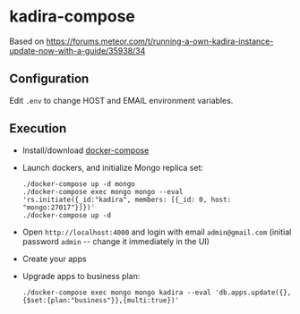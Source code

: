 # kadira-compose

Based on https://forums.meteor.com/t/running-a-own-kadira-instance-update-now-with-a-guide/35938/34

## Configuration

Edit `.env` to change HOST and EMAIL environment variables.

## Execution

* Install/download [docker-compose](https://docs.docker.com/compose/install/#install-compose)

* Launch dockers, and initialize Mongo replica set:

  ```
  ./docker-compose up -d mongo
  ./docker-compose exec mongo mongo --eval 'rs.initiate({_id:"kadira", members: [{_id: 0, host: "mongo:27017"}]})'
  ./docker-compose up -d
  ```

* Open `http://localhost:4000` and login with email `admin@gmail.com`
  (initial password `admin` -- change it immediately in the UI)

* Create your apps

* Upgrade apps to business plan:

  ```
  ./docker-compose exec mongo mongo kadira --eval 'db.apps.update({},{$set:{plan:"business"}},{multi:true})'
  ```
